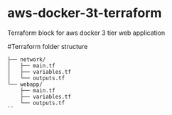 # aws-docker-3t-terraform
Terraform block for aws docker 3 tier web application


#Terraform folder structure

```
├── network/
│   ├── main.tf
│   ├── variables.tf
│   └── outputs.tf
└── webapp/
    ├── main.tf
    ├── variables.tf
    └── outputs.tf
``

